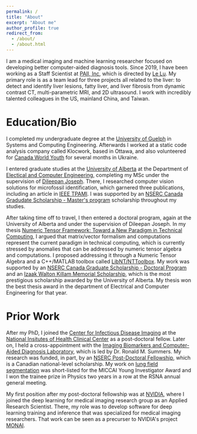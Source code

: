 ```yaml
---
permalink: /
title: "About"
excerpt: "About me"
author_profile: true
redirect_from: 
  - /about/
  - /about.html
---
```



I am a medical imaging and machine learning researcher focused on developing better computer-aided diagnosis tools. Since 2019, I have been working as a Staff Scientist at [PAII, Inc](wwww.paii-labs.com), which is directed by [Le Lu](cs.jhu.edu/~lelu). My primary role is as a team lead for three projects all related to the liver: to detect and identify liver lesions, fatty liver, and liver fibrosis from dynamic contrast CT, multi-parametric MRI, and 2D ultrasound. I work with incredibly talented colleagues in the US, mainland China, and Taiwan. 




Education/Bio
======

I completed my undergraduate degree at the [University of Guelph](https://www.uoguelph.ca/) in Systems and Computing Engineering. Afterwards I worked at a static code analysis company called Klocwork, based in Ottawa, and also volunteered for [Canada World Youth](https://canadaworldyouth.org/) for several months in Ukraine. 

I entered graduate studies at the [University of Alberta](https://www.ualberta.ca/index.html) at the Department of [Electical and Computer Engineering](https://www.ualberta.ca/engineering/electrical-computer-engineering/index.html), completing my MSc under the supervision of [Dileepan Joseph](https://sites.google.com/a/ualberta.ca/djoseph/). There, I researched computer vision solutions for microfossil identification, which garnered three publications, including an article in [IEEE TPAMI](https://extragoya.github.io/publications/2011-01-01-Maximum-likelihood-estimation-of-depth-maps-using-photometric-stereo). I was supported by an [NSERC Canada Gradudate Scholarship - Master's program](https://www.nserc-crsng.gc.ca/Students-Etudiants/PG-CS/CGSM-BESCM_eng.asp) scholarship throughout my studies. 

After taking time off to travel, I then entered a doctoral program, again at the University of Alberta and under the supervision of Dileepan Joseph. In my thesis [Numeric Tensor Framework: Toward a New Paradigm in Technical Computing](https://era.library.ualberta.ca/items/bbd2bc24-91f0-4bbe-b4c1-fbc29b3eaab4), I argued that matrix/vector formalism and computations represent the current paradigm in technical computing, which is currently stressed by anomalies that can be addressed by numeric tensor algebra and computations. I proposed addressing it through a Numeric Tensor Algebra and a C++/MATLAB toolbox called [LibNT/NTToolbox](https://github.com/extragoya/LibNT). My work was supported by an [NSERC Canada Graduate Scholarship - Doctoral Program](https://www.nserc-crsng.gc.ca/Students-Etudiants/PG-CS/CGSD-BESCD_eng.asp) and an [Izaak Walton Killam Memorial Scholarship](https://www.ualberta.ca/graduate-studies/awards-and-funding/scholarships/killam.html), which is the most prestigious scholarship awarded by the University of Alberta. My thesis won the best thesis award in the department of Electrical and Computer Engineering for that year. 


Prior Work
======

After my PhD, I joined the [Center for Infectious Disease Imaging](https://clinicalcenter.nih.gov/drd/cidi.html) at the [National Insitutes of Health Clinical Center](https://clinicalcenter.nih.gov/) as a post-doctoral fellow. Later on, I held a cross-appointment with the [Imaging Biomarkers and Computer-Aided Diagnosis Laboratory](https://irp.nih.gov/pi/ronald-summers), which is led by Dr. Ronald M. Summers. My research was funded, in part, by an [NSERC Post-Doctoral Fellowship](https://www.nserc-crsng.gc.ca/students-etudiants/pd-np/pdf-bp_eng.asp), which is a Canadian national-level scholarship. My work on [lung field segmentation](https://extragoya.github.io/proceedings/2017-01-01-Progressive-and-multi-path-holistically-nested-neural-networks-for-pathological-lung-segmentation-from-CT-images) was short-listed for the MICCAI Young Investigator Award and I won the trainee prize in Physics two years in a row at the RSNA annual general meeting. 

My first position after my post-doctoral fellowship was at [NVIDIA](www.nvidia.com), where I joined the deep learning for medical imaging research group as an Applied Research Scientist. There, my role was to develop software for deep learning training and inference that was specialized for medical imaging researchers. That work can be seen as a precurser to NVIDIA's project [MONAI](https://github.com/Project-MONAI/MONAI). 




